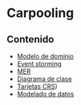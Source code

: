 # Carpooling

## Contenido

- [Modelo de dominio](Visión.md)
- [Event storming](https://miro.com/app/board/uXjVPcZplpQ=/)
- [MER](https://github.com/devBorisG/Repositorio-Documentacion/files/9992594/Proyecto.extraclase.ULTIMO.FINAL.xlsx)
- [Diagrama de clase]([Arquitectura-Referencia.md](https://github.com/devBorisG/Repositorio-Documentacion/files/9992600/DiagramaDeClaseULTIMOFINAL.drawio.2.1.pdf))
- [Tarjetas CRS](https://github.com/devBorisG/Repositorio-Documentacion/files/9992594/Proyecto.extraclase.ULTIMO.FINAL.xlsx))
- [Modelado de datos](https://github.com/devBorisG/Repositorio-Documentacion/files/9992585/Datos.simulados.ultimo.final.xlsx)

